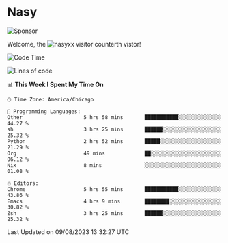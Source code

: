 # Nasy

<!--
<p align="center">
<img height="200" src="https://github-readme-stats.vercel.app/api?username=nasyxx&count_private=true&show_icons=true&theme=dracula&include_all_commits=true"/>
<img height="200" src="https://github-readme-stats.vercel.app/api/top-langs/?username=nasyxx&theme=dracula&hide=html,jupyter+notebook&count_private=true&show_icons=true"/>
</p>

  
----------------
-->

![Sponsor](https://img.shields.io/static/v1.svg?label=Sponsor&message=%E2%9D%A4&logo=GitHub&style=flat&color=pink)
 
Welcome, the ![nasyxx visitor counter](https://count.getloli.com/get/@nasyxx?theme=rule34)th vistor!
 
<!--START_SECTION:waka-->
![Code Time](http://img.shields.io/badge/Code%20Time-3%2C628%20hrs%2051%20mins-blue)

![Lines of code](https://img.shields.io/badge/From%20Hello%20World%20I%27ve%20Written-6.3%20million%20lines%20of%20code-blue)

📊 **This Week I Spent My Time On** 

```text
🕑︎ Time Zone: America/Chicago

💬 Programming Languages: 
Other                    5 hrs 58 mins       ███████████░░░░░░░░░░░░░░   44.27 % 
sh                       3 hrs 25 mins       ██████░░░░░░░░░░░░░░░░░░░   25.32 % 
Python                   2 hrs 52 mins       █████░░░░░░░░░░░░░░░░░░░░   21.29 % 
Org                      49 mins             ██░░░░░░░░░░░░░░░░░░░░░░░   06.12 % 
Nix                      8 mins              ░░░░░░░░░░░░░░░░░░░░░░░░░   01.08 % 

🔥 Editors: 
Chrome                   5 hrs 55 mins       ███████████░░░░░░░░░░░░░░   43.86 % 
Emacs                    4 hrs 9 mins        ████████░░░░░░░░░░░░░░░░░   30.82 % 
Zsh                      3 hrs 25 mins       ██████░░░░░░░░░░░░░░░░░░░   25.32 % 
```


 Last Updated on 09/08/2023 13:32:27 UTC
<!--END_SECTION:waka-->

<!-- ![visitors](https://visitor-badge.laobi.icu/badge?page_id=nasyxx.nasyxx) -->
